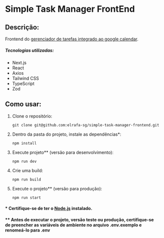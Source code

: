 # Simple Task Manager FrontEnd

## Descrição:

Frontend do [gerenciador de tarefas integrado ao google calendar](https://github.com/elrafa-sg/simple-task-manager-backend).

##### Tecnologias utilizadas:

- Next.js
- React
- Axios
- Tailwind CSS
- TypeScript
- Zod

## Como usar:

1. Clone o repositório:
   ```
   git clone git@github.com:elrafa-sg/simple-task-manager-frontend.git
   ```
2. Dentro da pasta do projeto, instale as dependências\*:
   ```
   npm install
   ```
3. Execute projeto\*\* (versão para desenvolvimento):
   ```
   npm run dev
   ```
4. Crie uma build:
   ```
   npm run build
   ```
5. Execute o projeto\*\* (versão para produção):
   ```
   npm run start
   ```

#### \* Certifique-se de ter o [Node.js](https://nodejs.org/) instalado.

#### \*\* Antes de executar o projeto, versão teste ou produção, certifique-se de preencher as variáveis de ambiente no arquivo .env.exemplo e renomeá-lo para .env
